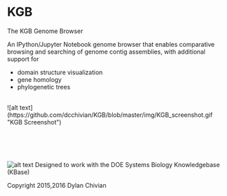 # KGB

  The KGB Genome Browser
 
  An IPython/Jupyter Notebook genome browser that enables comparative
  browsing and searching of genome contig assemblies, with additional
  support for

  * domain structure visualization
  * gene homology
  * phylogenetic trees
   
<br>
![alt text](https://github.com/dcchivian/KGB/blob/master/img/KGB_screenshot.gif "KGB Screenshot")

<br><br><br><br>
![alt text](https://avatars2.githubusercontent.com/u/1263946?v=3&s=84 "KBase") Designed to work with the DOE Systems Biology Knowledgebase (KBase)

Copyright 2015,2016 Dylan Chivian
